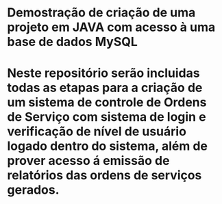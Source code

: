 # Demostração de criação de uma projeto em JAVA com acesso à uma base de dados MySQL
# Neste repositório serão incluidas todas as etapas para a criação de um sistema de controle de Ordens de Serviço com sistema de login e verificação de nível de usuário logado dentro do sistema, além de prover acesso á emissão de relatórios das ordens de serviços gerados.
